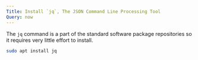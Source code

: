 ```yaml
---
Title: Install `jq`, The JSON Command Line Processing Tool
Query: now
---
```


The `jq` command is a part of the standard software package repositories so it requires very little effort to install.

```sh
sudo apt install jq
```
